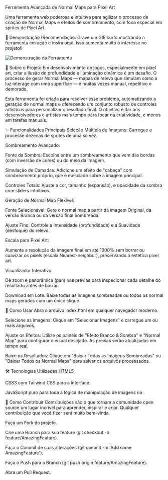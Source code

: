 Ferramenta Avançada de Normal Maps para Pixel Art

Uma ferramenta web poderosa e intuitiva para agilizar o processo de criação de Normal Maps e efeitos de sombreamento, com foco especial em sprites de Pixel Art.

🎨 Demonstração
(Recomendação: Grave um GIF curto mostrando a ferramenta em ação e insira aqui. Isso aumenta muito o interesse no projeto!)

![Demonstração da Ferramenta](link_para_seu_gif_aqui.gif)

📜 Sobre o Projeto
Em desenvolvimento de jogos, especialmente em pixel art, criar a ilusão de profundidade e iluminação dinâmica é um desafio. O processo de gerar Normal Maps — mapas de relevo que simulam como a luz interage com uma superfície — é muitas vezes manual, repetitivo e demorado.

Esta ferramenta foi criada para resolver esse problema, automatizando a geração de normal maps e oferecendo um conjunto robusto de controles artísticos para personalizar o resultado final. O objetivo é dar aos desenvolvedores e artistas mais tempo para focar na criatividade, e menos em tarefas manuais.

✨ Funcionalidades Principais
Seleção Múltipla de Imagens: Carregue e processe dezenas de sprites de uma só vez.

Sombreamento Avançado:

Fonte da Sombra: Escolha entre um sombreamento que vem das bordas (com inversão de cores) ou do meio da imagem.

Simulação de Camadas: Adicione um efeito de "cabeça" com sombreamento próprio, que é mesclado sobre a imagem principal.

Controles Totais: Ajuste a cor, tamanho (expansão), e opacidade da sombra com sliders intuitivos.

Geração de Normal Map Flexível:

Fonte Selecionável: Gere o normal map a partir da imagem Original, da versão Branca ou da versão final Sombreada.

Ajuste Fino: Controle a Intensidade (profundidade) e a Suavidade (desfoque) do relevo.

Escala para Pixel Art:

Aumente a resolução da imagem final em até 1000% sem borrar ou suavizar os pixels (escala Nearest-neighbor), preservando a estética pixel art.

Visualizador Interativo:

Dê zoom e panorâmica (pan) nas prévias para inspecionar cada detalhe do resultado antes de baixar.

Download em Lote: Baixe todas as imagens sombreadas ou todos os normal maps gerados com um único clique.

🚀 Como Usar
Abra o arquivo index.html em qualquer navegador moderno.

Selecione as imagens: Clique em "Selecionar Imagens" e carregue um ou mais arquivos.

Ajuste os Efeitos: Utilize os painéis de "Efeito Branco & Sombra" e "Normal Map" para configurar o visual desejado. As prévias serão atualizadas em tempo real.

Baixe os Resultados: Clique em "Baixar Todas as Imagens Sombreadas" ou "Baixar Todos os Normal Maps" para salvar os arquivos processados.

🛠️ Tecnologias Utilizadas
HTML5

CSS3 com Tailwind CSS para a interface.

JavaScript puro para toda a lógica de manipulação de imagens no <canvas>.

🤝 Como Contribuir
Contribuições são o que tornam a comunidade open source um lugar incrível para aprender, inspirar e criar. Qualquer contribuição que você fizer será muito bem-vinda.

Faça um Fork do projeto.

Crie uma Branch para sua feature (git checkout -b feature/AmazingFeature).

Faça o Commit de suas alterações (git commit -m 'Add some AmazingFeature').

Faça o Push para a Branch (git push origin feature/AmazingFeature).

Abra um Pull Request.
